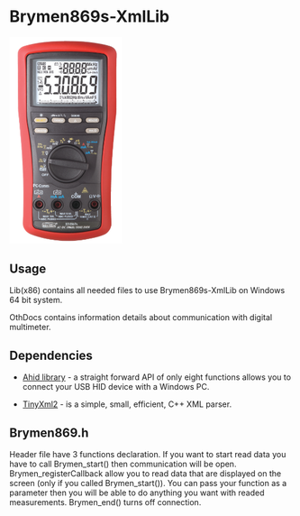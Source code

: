 # Brymen869s-XmlLib

<img src="OthDocs/multimeter.png" width="200">


## Usage

Lib(x86) contains all needed files to use Brymen869s-XmlLib on Windows 64 bit system.

OthDocs contains information details about communication with digital multimeter. 


## Dependencies

* [Ahid library](http://ahidlib.com/pages/programming_cpp.php?lang=en) - a straight forward API of only eight functions allows you to connect your USB HID device with a Windows PC.

* [TinyXml2](https://github.com/leethomason/tinyxml2) - is a simple, small, efficient, C++ XML parser. 


## Brymen869.h

Header file have 3 functions declaration. If you want to start read data you have to call Brymen_start() then communication will be open. 
Brymen_registerCallback allow you to read data that are displayed on the screen (only if you called Brymen_start()). 
You can pass your function as a parameter then you will be able to do anything you want with readed measurements.
Brymen_end() turns off connection. 
